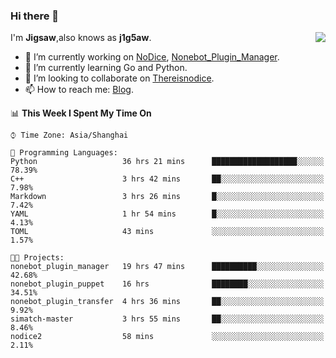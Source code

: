 ### Hi there 👋

<a href="#">
  <img align="right" src="https://github-readme-stats.vercel.app/api?username=Jigsaw111&count_private=true&show_icons=true&title_color=80070B&text_color=B3B3B3&bg_color=212121&icon_color=80070B" />
</a>

I'm **Jigsaw**,also knows as **j1g5aw**.

- 🔭 I’m currently working on [NoDice](https://github.com/thereisnodice/nodice2), [Nonebot_Plugin_Manager](https://github.com/Jigsaw111/nonebot_plugin_manager).
- 🌱 I’m currently learning Go and Python.
- 👯 I’m looking to collaborate on [Thereisnodice](https://github.com/thereisnodice).
- 📫 How to reach me: [Blog](https://blog.maddestroyer.xyz/).

<!--START_SECTION:waka-->
📊 **This Week I Spent My Time On** 

```text
⌚︎ Time Zone: Asia/Shanghai

💬 Programming Languages: 
Python                   36 hrs 21 mins      ███████████████████░░░░░░   78.39% 
C++                      3 hrs 42 mins       ██░░░░░░░░░░░░░░░░░░░░░░░   7.98% 
Markdown                 3 hrs 26 mins       █░░░░░░░░░░░░░░░░░░░░░░░░   7.42% 
YAML                     1 hr 54 mins        █░░░░░░░░░░░░░░░░░░░░░░░░   4.13% 
TOML                     43 mins             ░░░░░░░░░░░░░░░░░░░░░░░░░   1.57%

🐱‍💻 Projects: 
nonebot_plugin_manager   19 hrs 47 mins      ██████████░░░░░░░░░░░░░░░   42.68% 
nonebot_plugin_puppet    16 hrs              ████████░░░░░░░░░░░░░░░░░   34.51% 
nonebot_plugin_transfer  4 hrs 36 mins       ██░░░░░░░░░░░░░░░░░░░░░░░   9.92% 
simatch-master           3 hrs 55 mins       ██░░░░░░░░░░░░░░░░░░░░░░░   8.46% 
nodice2                  58 mins             ░░░░░░░░░░░░░░░░░░░░░░░░░   2.11%

```


<!--END_SECTION:waka-->
